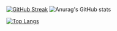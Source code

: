 [![GitHub Streak](http://github-readme-streak-stats.herokuapp.com?user=odie100&theme=onedark&hide_border=true&mode=weekly)](https://git.io/streak-stats) ![Anurag's GitHub stats](https://github-readme-stats.vercel.app/api?username=anuraghazra&show_icons=true&theme=slateorange)

[![Top Langs](https://github-readme-stats.vercel.app/api/top-langs/?username=odie100&layout=donut)](https://github.com/anuraghazra/github-readme-stats)

